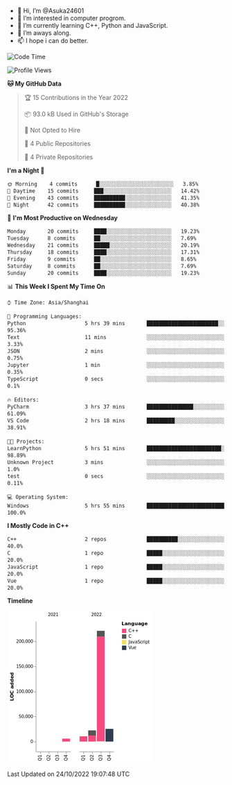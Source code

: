 - 👋 Hi, I’m @Asuka24601
- 👀 I’m interested in computer progrom.
- 🌱 I’m currently learning C++, Python and JavaScript.
- 💞️ I’m aways along.
- 📫 I hope i can do better.

<!--START_SECTION:waka-->
![Code Time](http://img.shields.io/badge/Code%20Time-272%20hrs%2022%20mins-blue)

![Profile Views](http://img.shields.io/badge/Profile%20Views-0-blue)

**🐱 My GitHub Data** 

> 🏆 15 Contributions in the Year 2022
 > 
> 📦 93.0 kB Used in GitHub's Storage 
 > 
> 🚫 Not Opted to Hire
 > 
> 📜 4 Public Repositories 
 > 
> 🔑 4 Private Repositories  
 > 
**I'm a Night 🦉** 

```text
🌞 Morning    4 commits      █░░░░░░░░░░░░░░░░░░░░░░░░   3.85% 
🌆 Daytime    15 commits     ███░░░░░░░░░░░░░░░░░░░░░░   14.42% 
🌃 Evening    43 commits     ██████████░░░░░░░░░░░░░░░   41.35% 
🌙 Night      42 commits     ██████████░░░░░░░░░░░░░░░   40.38%

```
📅 **I'm Most Productive on Wednesday** 

```text
Monday       20 commits     ████░░░░░░░░░░░░░░░░░░░░░   19.23% 
Tuesday      8 commits      ██░░░░░░░░░░░░░░░░░░░░░░░   7.69% 
Wednesday    21 commits     █████░░░░░░░░░░░░░░░░░░░░   20.19% 
Thursday     18 commits     ████░░░░░░░░░░░░░░░░░░░░░   17.31% 
Friday       9 commits      ██░░░░░░░░░░░░░░░░░░░░░░░   8.65% 
Saturday     8 commits      ██░░░░░░░░░░░░░░░░░░░░░░░   7.69% 
Sunday       20 commits     ████░░░░░░░░░░░░░░░░░░░░░   19.23%

```


📊 **This Week I Spent My Time On** 

```text
⌚︎ Time Zone: Asia/Shanghai

💬 Programming Languages: 
Python                   5 hrs 39 mins       ███████████████████████░░   95.36% 
Text                     11 mins             ░░░░░░░░░░░░░░░░░░░░░░░░░   3.33% 
JSON                     2 mins              ░░░░░░░░░░░░░░░░░░░░░░░░░   0.75% 
Jupyter                  1 min               ░░░░░░░░░░░░░░░░░░░░░░░░░   0.35% 
TypeScript               0 secs              ░░░░░░░░░░░░░░░░░░░░░░░░░   0.1%

🔥 Editors: 
PyCharm                  3 hrs 37 mins       ███████████████░░░░░░░░░░   61.09% 
VS Code                  2 hrs 18 mins       █████████░░░░░░░░░░░░░░░░   38.91%

🐱‍💻 Projects: 
LearnPython              5 hrs 51 mins       ████████████████████████░   98.89% 
Unknown Project          3 mins              ░░░░░░░░░░░░░░░░░░░░░░░░░   1.0% 
test                     0 secs              ░░░░░░░░░░░░░░░░░░░░░░░░░   0.11%

💻 Operating System: 
Windows                  5 hrs 55 mins       █████████████████████████   100.0%

```

**I Mostly Code in C++** 

```text
C++                      2 repos             ██████████░░░░░░░░░░░░░░░   40.0% 
C                        1 repo              █████░░░░░░░░░░░░░░░░░░░░   20.0% 
JavaScript               1 repo              █████░░░░░░░░░░░░░░░░░░░░   20.0% 
Vue                      1 repo              █████░░░░░░░░░░░░░░░░░░░░   20.0%

```


**Timeline**

![Chart not found](https://raw.githubusercontent.com/Asuka24601/Asuka24601/main/charts/bar_graph.png) 


 Last Updated on 24/10/2022 19:07:48 UTC
<!--END_SECTION:waka-->
